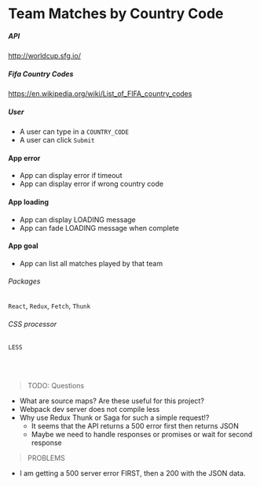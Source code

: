 # Team Matches by Country Code


##### API
http://worldcup.sfg.io/

##### Fifa Country Codes
https://en.wikipedia.org/wiki/List_of_FIFA_country_codes

##### User
* A user can type in a `COUNTRY_CODE`
* A user can click `Submit`

#### App error
* App can display error if timeout
* App can display error if wrong country code

#### App loading
* App can display LOADING message
* App can fade LOADING message when complete

#### App goal
* App can list all matches played by that team


###### Packages
`React`, `Redux`, `Fetch`, `Thunk`

###### CSS processor
`LESS`



<br><br>
>TODO: Questions

* What are source maps? Are these useful for this project?
* Webpack dev server does not compile less
* Why use Redux Thunk or Saga for such a simple request!?
  * It seems that the API returns a 500 error first then returns JSON
  * Maybe we need to handle responses or promises or wait for second response



> PROBLEMS
* I am getting a 500 server error FIRST, then a 200 with the JSON data.
